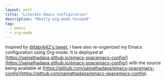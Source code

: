 ```yaml
---
layout: post
title: "Literate Emacs configuration"
description: "Mostly org-mode focused"
tag:
  - emacs
  - org-mode
---
```


Inspired by [@fabrik42's tweet](https://twitter.com/fabrik42/status/1100695654177878016), I have also re-organized my Emacs configuration using Org-mode. It is deployed at [https://sainathadapa.github.io/emacs-spacemacs-config/](https://sainathadapa.github.io/emacs-spacemacs-config/) with the source being available at [https://github.com/sainathadapa/emacs-spacemacs-config](https://github.com/sainathadapa/emacs-spacemacs-config).

